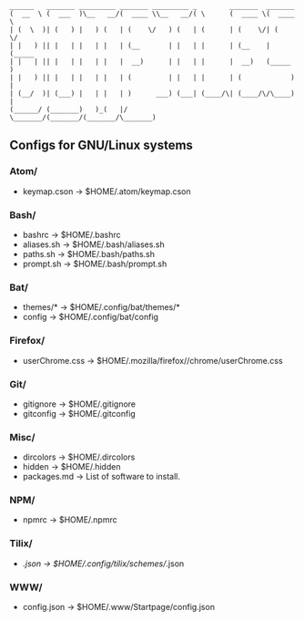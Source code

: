 ```
______   _______ _________ _______ _________ _        _______  _______
(  __  \ (  ___  )\__   __/(  ____ \\__   __/( \      (  ____ \(  ____ \
| (  \  )| (   ) |   ) (   | (    \/   ) (   | (      | (    \/| (    \/
| |   ) || |   | |   | |   | (__       | |   | |      | (__    | (_____
| |   | || |   | |   | |   |  __)      | |   | |      |  __)   (_____  )
| |   ) || |   | |   | |   | (         | |   | |      | (            ) |
| (__/  )| (___) |   | |   | )      ___) (___| (____/\| (____/\/\____) |
(______/ (_______)   )_(   |/       \_______/(_______/(_______/\_______)

```

## Configs for GNU/Linux systems

### Atom/
+ keymap.cson → $HOME/.atom/keymap.cson

### Bash/
+ bashrc → $HOME/.bashrc
+ aliases.sh → $HOME/.bash/aliases.sh
+ paths.sh → $HOME/.bash/paths.sh
+ prompt.sh → $HOME/.bash/prompt.sh

### Bat/
+ themes/* -> $HOME/.config/bat/themes/*
+ config -> $HOME/.config/bat/config

### Firefox/
+ userChrome.css → $HOME/.mozilla/firefox/<profile>/chrome/userChrome.css

### Git/
+ gitignore → $HOME/.gitignore
+ gitconfig → $HOME/.gitconfig

### Misc/
+ dircolors → $HOME/.dircolors
+ hidden → $HOME/.hidden
+ packages.md → List of software to install.

### NPM/
+ npmrc → $HOME/.npmrc

### Tilix/
+ *.json → $HOME/.config/tilix/schemes/*.json

### WWW/
+ config.json -> $HOME/.www/Startpage/config.json

